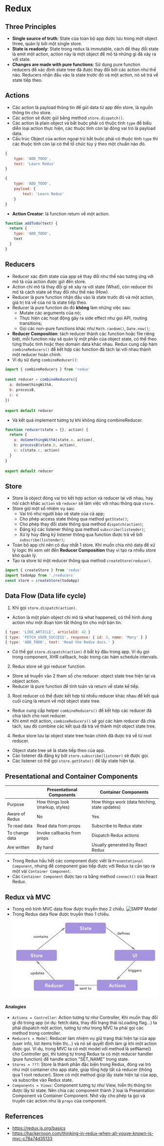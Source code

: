 Redux
===

## Three Principles
- **Single source of truth**: State của toàn bộ app được lưu trong một object three, quản lý bởi một single store.
- **State is readonly**: State trong redux là immutable, cách để thay đổi state là emit một action, action này là một object để mô tả những gì đã xảy ra với state.
- **Changes are made with pure functions**: Sử dụng pure function reducers để xác định state tree đã được thay đổi bởi các action như thế nào. Reducers nhận đầu vào là state trước đó và một action, nó sẽ trả về state tiếp theo.

## Actions
- Các action là payload thông tin để gửi data từ app đến store, là nguồn thông tin cho store.
- Các action sẽ được gửi bằng method `store.dispatch()`.
- Các action là plain object và bắt buộc phải có thuộc tính `type` để biểu diễn loại action thực hiện, các thuộc tính còn lại đóng vai trò là payload data.
- Cấu trúc Object của action ngoại trừ bắt buộc phải có thuộc tính `type` thì các thuộc tính còn lại có thể tổ chức tùy ý theo một chuẩn nào đó.
```js
{
	type: 'ADD_TODO',
	text: 'Learn Redux'
}
```
```js
{
	type: 'ADD_TODO',
	payload: {
		text: 'Learn Redux'
	}
}
```
- **Action Creator**: là function return về một action.
```js
function addTodo(text) {
  return {
    type: 'ADD_TODO',
    text
  }
}
```

## Reducers
- Reducer xác định state của app sẽ thay đổi như thế nào tương ứng với mô tả của action được gửi đến store.
- Action chỉ mô tả thay đổi gì sẽ xảy ra với state (What), còn reducer thì mô tả cách state sẽ thay đổi như thế nào (How).
- Reducer là pure function nhận đầu vào là state trước đó và một action, giá trị trả về của nó là state tiếp theo.
- Reducer là pure function do đó **không** làm những việc sau:
	- Mutate các arguments của nó;
	- Thực hiện các hoạt động gây ra side effect như gọi API, routing transitions;
	- Gọi các non-pure functions khác như `Math.random()`, `Date.now()`;
- **Reducer Composition**: tách reducer thành các function hoặc file riêng biệt, mỗi function này sẽ quản lý một phần của object state, có thể theo từng thuộc tính hoặc theo domain data khác nhau. Redux cung cấp hàm `combineReducers()` để kết hợp các function đã tách lại với nhau thành một reducer hoàn chỉnh.
- Ví dụ sử dụng `combineReducer()`:
```js
import { combineReducers } from 'redux'
​
const reducer = combineReducers({
  a: doSomethingWithA,
  b: processB,
  c: c
})
​
export default reducer
```
- Và kết quả implement tương tự khi không dùng combineReducer.
```js
function reducer(state = {}, action) {
  return {
    a: doSomethingWithA(state.a, action),
    b: processB(state.b, action),
    c: c(state.c, action)
  }
}

export default reducer
```

## Store
- Store là object đóng vai trò kết hợp action và reducer lại với nhau, hay nói cách khác `action` và `reducer` sẽ làm việc với nhau thông qua `store`.
- Store giữ một số nhiệm vụ sau:
  - Vai trò như người bảo vệ state của cả app;
  - Cho phép access state thông qua method `getState()`;
  - Cho phép thay đổi state thông qua method `dispatch(action)`;
  - Đăng ký các listener thông qua method `subscribe(listender)`;
  - Xử lý hủy đăng ký listener thông qua function được trả về bởi `subscribe(listender)`;
- Toàn bộ app chỉ nên có duy nhất 1 store. Khi muốn chia nhỏ data để xử lý logic thì xem xét đến **Reducer Composition** thay vì tạo ra nhiều store khó quản lý.
- Tạo ra store từ một reducer thông qua method `createStore(reducer)`.
```js
import { createStore } from 'redux'
import todoApp from './reducers'
const store = createStore(todoApp)
```
## Data Flow (Data life cycle)
1. Khi gọi `store.dispatch(action)`.
- Action là một plain object chỉ mô tả what happened, có thể hình dung action như một đoạn tóm tắt thông tin cho một bản tin.
```js
{ type: 'LIKE_ARTICLE', articleId: 42 }
{ type: 'FETCH_USER_SUCCESS', response: { id: 3, name: 'Mary' } }
{ type: 'ADD_TODO', text: 'Read the Redux docs.' }
```
- Có thể gọi `store.dispatch(action)` ở bất kỳ đâu trong app. Ví dụ gọi trong component, XHR callback, hoặc trong các hàm schedule intervals.
2. Redux store sẽ gọi reducer function.
- Store sẽ truyền vào 2 tham số cho reducer: object state tree hiện tại và object action.
- Reducer là pure function để tính toàn và return về state kế tiếp.
3. Root reducer có thể được kết hợp từ nhiều reducer khác nhau để kết quả cuối cùng là return về một object state tree.
- Redux cung cấp helper `combineReducers()` để kết hợp các reducer đã chia tách cho root reducer.
- Khi emit một action, `combineReducers()` sẽ gọi các hàm reducer đã chia tách, sau đó combine các kết quả đã trả về thành một object state tree.
4. Redux store lưu lại object state tree hoàn chỉnh đã được trả về từ root reducer.
- Object state tree sẽ là state tiếp theo của app.
- Các listener đã đăng ký bởi `store.subscribe(listener)` sẽ được gọi.
- Các listener có thể gọi `store.getState()` để lấy state hiện tại.

## Presentational and Container Components
|| Presentational Components | Container Components |
|----|----|----|
|Purpose | How things look (markup, styles) | How things work (data fetching, state updates) |
|Aware of Redux|No|Yes|
|To read data|Read data from props|Subscribe to Redux state|
|To change data|Invoke callbacks from props|Dispatch Redux actions|
|Are written|By hand|Usually generated by React Redux|
- Trong Redux hầu hết các component được viết là `Presentational Component`, nhưng để component giao tiếp được với Redux ta cần tạo ra một vài `Container Component`.
- Các `Container Component` được tạo ra bằng method `connect()` của React Redux.

## Redux và MVC
- Trong mô hình MVC data flow được truyền theo 2 chiều.
![SMPP Model](./images/docker-dev-view.png)
- Trong Redux data flow được truyền theo 1 chiều.
![SMPP Model](./images/redux-dataflow.png)
#### Analogies

- `Actions = Controller`: Action tương tự như Controller, Khi muốn thay đổi gì đó trong app (ví dụ: fetch data, thay đổi trạng thái isLoading flag...) ta phải dispatch một action, tương tự như trong MVC ta phải gọi các method trong controller.
- `Reducers = Model`: Reducer làm nhiệm vụ giữ trạng thái hiện tại của app (user info, list items hiện thị...) và nó sẽ quyết định làm gì khi một action được gọi. Ví dụ, trong MVC ta có một model với method là setName() cho Controller gọi, thì tương tự trong Redux ta có một reducer handler (pure function) để handle action "SET_NAME" trong state.
- `Stores = ???`: Store là thành phần đặc biện trong Redux, đóng vai trò như một container cho app state, giúp tổng hợp tất cả reducer (thông qua 1 root reducer). Store có một method giúp lấy state hiện tại của app, và subscribe vào Redux state. 
- `Components = Views`: Component tương tự như View, hiển thị thông tin được lấy từ state. Nên chia các component thành 2 loại là Presentation Component và Container Component. Nhờ vậy cho phép ta gọi và truyền các action như là `props` của component.

## Referrences
- https://redux.js.org/basics
- https://hackernoon.com/thinking-in-redux-when-all-youve-known-is-mvc-c78a74d35133